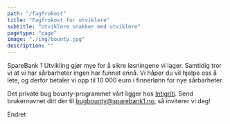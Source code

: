 ```yaml
---
path: "/fagfrokost"
title: "Fagfrokost for utviklere"
subtitle: "Utviklere snakker med utviklere"
pagetype: "page"
image: "./img/bounty.jpg"
description: ""
---
```


SpareBank 1 Utvikling gjør mye for å sikre løsningene vi lager. Samtidig tror vi at vi har sårbarheter ingen har funnet ennå. Vi håper du vil hjelpe oss å lete, og derfor betaler vi opp til 10&nbsp;000 euro i finnerlønn for nye sårbarheter.

Det private bug bounty-programmet vårt ligger hos [Intigriti](https://www.intigriti.com/). Send brukernavnet ditt der til bugbounty@sparebank1.no, så inviterer vi deg!

Endret
